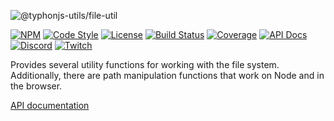 ![@typhonjs-utils/file-util](https://i.imgur.com/nbHq1iR.jpg)

[![NPM](https://img.shields.io/npm/v/@typhonjs-utils/file-util.svg?label=npm)](https://www.npmjs.com/package/@typhonjs-utils/file-util)
[![Code Style](https://img.shields.io/badge/code%20style-allman-yellowgreen.svg?style=flat)](https://en.wikipedia.org/wiki/Indent_style#Allman_style)
[![License](https://img.shields.io/badge/license-MPLv2-yellowgreen.svg?style=flat)](https://github.com/typhonjs-node-utils/file-util/blob/main/LICENSE)
[![Build Status](https://github.com/typhonjs-node-utils/file-util/workflows/CI/CD/badge.svg)](#)
[![Coverage](https://img.shields.io/codecov/c/github/typhonjs-node-utils/file-util.svg)](https://codecov.io/github/typhonjs-node-utils/file-util)
[![API Docs](https://img.shields.io/badge/API%20Documentation-476ff0)](https://typhonjs-node-utils.github.io/file-util/)
[![Discord](https://img.shields.io/discord/737953117999726592?label=TyphonJS%20Discord)](https://typhonjs.io/discord/)
[![Twitch](https://img.shields.io/twitch/status/typhonrt?style=social)](https://www.twitch.tv/typhonrt)

Provides several utility functions for working with the file system. Additionally, there are path manipulation 
functions that work on Node and in the browser.

[API documentation](https://typhonjs-node-utils.github.io/file-util/)

